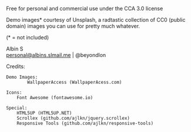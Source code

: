 
Free for personal and commercial use under the CCA 3.0 license 



Demo images* courtesy of Unsplash, a radtastic collection of CC0 (public domain) images
you can use for pretty much whatever.

(* = not included)

Albin S<br>
personal@albins.slmail.me | @beyondlon


Credits:

	Demo Images:
	        WallpaperAccess (WallpaperAcess.com)

	Icons:
		Font Awesome (fontawesome.io)

	Special:
		HTML5UP (HTML5UP.NET)
		Scrollex (github.com/ajlkn/jquery.scrollex)
		Responsive Tools (github.com/ajlkn/responsive-tools)
